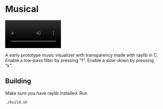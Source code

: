 # Musical

<video src='./output2.webm.mov' width=180/>
</video>

A early prototype music visualizer with transparency made with raylib in C.
Enable a low-pass filter by pressing "f".
Enable a slow-down by pressing "k".

## Building 

Make sure you have raylib installed. 
Run 
```bash
./build.sh
```
